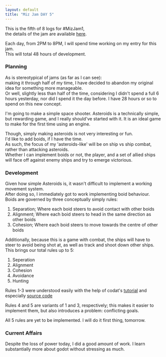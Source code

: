 ```yaml
---
layout: default
title: "Miz Jam DAY 5"
---
```

This is the fifth of 8 logs for #MizJam1,  
the details of the jam are available [here](https://itch.io/jam/miz-jam-1).

Each day, from 2PM to 8PM, I will spend time working on my entry for this jam.  
This will total 48 hours of development.

### Planning
As is stereotypical of jams (as far as I can see):  
making it through half of my time, I have decided to abandon my original idea for something more manageable.  
Or well, slightly less than half of the time, considering I didn't spend a full 6 hours yesterday, nor did I spend it the day before. I have 28 hours or so to spend on this new concept.

I'm going to make a simple space shooter. Asteroids is a technically simple, but rewarding game, and I really should've started with it. It is an ideal game to make for the first time using an engine.

Though, simply making asteroids is not very interesting or fun.  
I'd like to add boids, if I have the time.  
As such, the focus of my 'asteroids-like' will be on ship vs ship combat, rather than attacking asteroids.  
Whether I can implement boids or not, the player, and a set of allied ships will face off against enemy ships and try to emerge victorious.

### Development
Given how simple Asteroids is, it wasn't difficult to implement a working movement system.  
After doing so, I immediately got to work implementing boid behaviour. Boids are governed by three conceptually simply rules:  
1. Separation; Where each boid steers to avoid contact with other boids
2. Alignment; Where each boid steers to head in the same direction as other boids
3. Cohesion; Where each boid steers to move towards the centre of other boids

Additionally, because this is a game with combat, the ships will have to steer to avoid being shot at, as well as track and shoot down other ships. This brings our total rules up to 5:
1. Seperation
2. Alignment
3. Cohesion
4. Avoidance
5. Hunting

Rules 1-3 were understood easily with the help of codat's [tutorial](https://www.youtube.com/watch?v=iGvbb2HlCdQ) and especially [source code](https://github.com/codatproduction/Boids-simulation)

Rules 4 and 5 are variants of 1 and 3, respectively; this makes it easier to implement them, but also introduces a problem: conflicting goals.

All 5 rules are yet to be implemented. I will do it first thing, tomorrow. 

### Current Affairs
Despite the loss of power today, I did a good amount of work. I learn substantially more about godot without stressing as much.